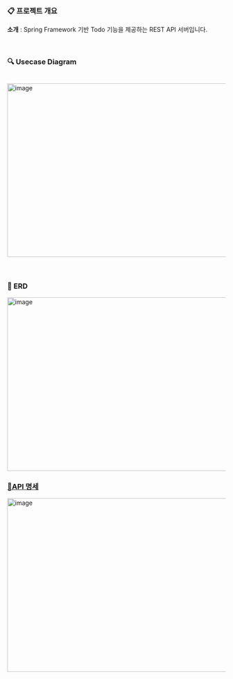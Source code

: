 ### 📋 프로젝트 개요

 **소개** : Spring Framework 기반 Todo 기능을 제공하는 REST API 서버입니다.

<br/>


### 🔍 Usecase Diagram
<br>
<img width="806" height="400" alt="image" src="https://github.com/imseongwoo/Ko_TODO/assets/26344560/d2e227f4-b097-4fbf-8761-f727df881e70">

<br/>
<br/>
<br/>

### 🎨 ERD

<img width="806" height="400" alt="image" src="https://github.com/imseongwoo/snore_tracker/assets/26344560/b513ede7-205a-445d-ab86-d66f1950812d" style="margin-right: 10px;"/>


### [🎨API 명세](https://imseongwoo.notion.site/TODO-API-97ce214d3ce84fcda673e6c328f1a5fa?pvs=4)

<img width="806" height="400" alt="image" src="https://github.com/imseongwoo/snore_tracker/assets/26344560/2d8e3342-7404-416c-84df-debe8a42fbee" style="margin-right: 10px;"/>

